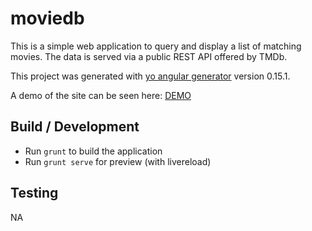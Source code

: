# moviedb

This is a simple web application to query and display a list of matching movies. The data is served via a public 
REST API offered by TMDb.

This project was generated with [yo angular generator](https://github.com/yeoman/generator-angular) version 0.15.1. 

A demo of the site can be seen here: [DEMO](http://www.macdiarmid.us/tmdb/)

## Build / Development

* Run `grunt` to build the application
* Run `grunt serve` for preview (with livereload)

## Testing

NA
